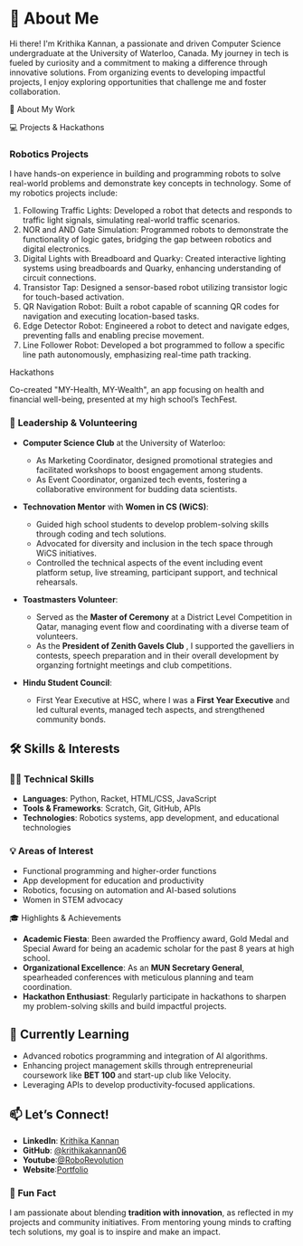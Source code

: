 # 👋 About Me  

Hi there! I'm Krithika Kannan, a passionate and driven Computer Science undergraduate at the University of Waterloo, Canada. My journey in tech is fueled by curiosity and a commitment to making a difference through innovative solutions. From organizing events to developing impactful projects, I enjoy exploring opportunities that challenge me and foster collaboration.

🚀 About My Work

💻 Projects & Hackathons

### Robotics Projects
I have hands-on experience in building and programming robots to solve real-world problems and demonstrate key concepts in technology. Some of my robotics projects include:

1. Following Traffic Lights: Developed a robot that detects and responds to traffic light signals, simulating real-world traffic scenarios.
2. NOR and AND Gate Simulation: Programmed robots to demonstrate the functionality of logic gates, bridging the gap between robotics and digital electronics.
3. Digital Lights with Breadboard and Quarky: Created interactive lighting systems using breadboards and Quarky, enhancing understanding of circuit connections.
4. Transistor Tap: Designed a sensor-based robot utilizing transistor logic for touch-based activation.
5. QR Navigation Robot: Built a robot capable of scanning QR codes for navigation and executing location-based tasks.
6. Edge Detector Robot: Engineered a robot to detect and navigate edges, preventing falls and enabling precise movement.
7. Line Follower Robot: Developed a bot programmed to follow a specific line path autonomously, emphasizing real-time path tracking.
   
Hackathons

Co-created "MY-Health, MY-Wealth", an app focusing on health and financial well-being, presented at my high school’s TechFest.

### 🌟 **Leadership & Volunteering**  

-  **Computer Science Club** at the University of Waterloo:  
      - As Marketing Coordinator, designed promotional strategies and facilitated workshops to boost engagement among students.  
      - As Event Coordinator, organized tech events, fostering a collaborative environment for budding data scientists.
     
- **Technovation Mentor** with **Women in CS (WiCS)**:  
  - Guided high school students to develop problem-solving skills through coding and tech solutions.  
  - Advocated for diversity and inclusion in the tech space through WiCS initiatives.
  - Controlled the technical aspects of the event including event platform setup, live streaming, participant support, and technical rehearsals.
    
- **Toastmasters Volunteer**:  
  - Served as the **Master of Ceremony** at a District Level Competition in Qatar, managing event flow and coordinating with a diverse team of volunteers.
  - As the **President of Zenith Gavels Club** , I supported the gavelliers in contests, speech preparation and in their overall development by organzing fortnight meetings and club competitions.
 
- **Hindu Student Council**:  
  - First Year Executive at HSC, where I was a **First Year Executive** and led cultural events, managed tech aspects, and strengthened community bonds.  

## 🛠 Skills & Interests  

### 🧑‍💻 **Technical Skills**  
- **Languages**: Python, Racket, HTML/CSS, JavaScript  
- **Tools & Frameworks**: Scratch, Git, GitHub, APIs  
- **Technologies**: Robotics systems, app development, and educational technologies  

### 💡 **Areas of Interest**  
- Functional programming and higher-order functions  
- App development for education and productivity  
- Robotics, focusing on automation and AI-based solutions  
- Women in STEM advocacy  

 🎓 Highlights & Achievements  
- **Academic Fiesta**: Been awarded the Proffiency award, Gold Medal and Special Award for being an academic scholar for the past 8 years at high school.
- **Organizational Excellence**: As an **MUN Secretary General**, spearheaded conferences with meticulous planning and team coordination.  
- **Hackathon Enthusiast**: Regularly participate in hackathons to sharpen my problem-solving skills and build impactful projects.  

## 🌱 Currently Learning  
- Advanced robotics programming and integration of AI algorithms.  
- Enhancing project management skills through entrepreneurial coursework like **BET 100** and start-up club like Velocity. 
- Leveraging APIs to develop productivity-focused applications.  

## 📫 Let’s Connect!  
- **LinkedIn**: [Krithika Kannan](https://www.linkedin.com/in/krithikakannan06/)  
- **GitHub**: [@krithikakannan06](https://github.com/krithikakannan06)
- **Youtube**:[@RoboRevolution](https://www.youtube.com/@RoboRevolution24)
- **Website**:[Portfolio](https://krithikakannan17.github.io/Personal-Portfolio/)

### 🌟 Fun Fact  
I am passionate about blending **tradition with innovation**, as reflected in my projects and community initiatives. From mentoring young minds to crafting tech solutions, my goal is to inspire and make an impact.

